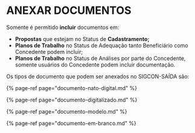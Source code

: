# ANEXAR DOCUMENTOS

Somente é permitido **incluir** documentos em: 

* **Propostas** que estejam no Status de **Cadastramento;**
* **Planos de Trabalho** no Status de Adequação tanto Beneficiário como Concedente podem incluir;
* **Planos de Trabalho** no Status de Análises por parte do Concedente, somente usuários do Concedente podem incluir documentação.

Os tipos de documento que podem ser anexados no SIGCON-SAÍDA são:

{% page-ref page="documento-nato-digital.md" %}

{% page-ref page="documento-digitalizado.md" %}

{% page-ref page="documento-modelo.md" %}

{% page-ref page="documento-em-branco.md" %}



